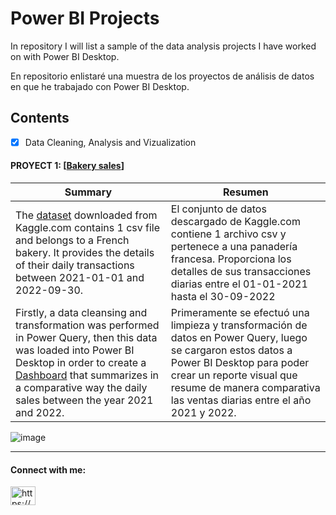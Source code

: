 # Power BI Projects

<!--

**Fraan-Lab/Fraan-Lab** is a ✨ _special_ ✨ repository because its `README.md` (this file) appears on your GitHub profile. -->

<p> In repository I will list a sample of the data analysis projects I have worked on with Power BI Desktop. </p>

<p> En repositorio enlistaré una muestra de los proyectos de análisis de datos en que he trabajado con Power BI Desktop. </p>

## Contents
  - [x] Data Cleaning, Analysis and Vizualization 
 #### PROYECT 1: [[Bakery sales](https://github.com/Fraan-Lab/Power-BI-Portfolio/blob/main/Bakery%20sales/README.md)]

|  Summary | Resumen  |
| ---- | ---- |
| The  [dataset](https://github.com/Fraan-Lab/Data_Analysis_Portfolio/blob/main/DATASETS/bakery_sales.csv) downloaded from Kaggle.com contains 1 csv file and belongs to a French bakery. It provides the details of their daily transactions between 2021-01-01 and 2022-09-30.| El conjunto de datos descargado de Kaggle.com  contiene 1 archivo csv y pertenece a una panadería francesa. Proporciona los detalles de sus transacciones diarias entre el 01-01-2021 hasta el 30-09-2022|
| Firstly, a data cleansing and transformation was performed in Power Query, then this data was loaded into Power BI Desktop in order to create a [Dashboard](https://github.com/Fraan-Lab/Power-BI-Projects/blob/main/Bakery%20sales/Bakery_sales%20Dashboard.pbix) that summarizes in a comparative way the daily sales between the year 2021 and 2022. | Primeramente se efectuó una limpieza y transformación de datos en Power Query, luego se cargaron estos datos a Power BI Desktop para poder crear un reporte visual que resume de manera comparativa las ventas diarias entre el año 2021 y 2022. |

![image](https://github.com/Fraan-Lab/Power-BI-Projects/blob/main/Bakery%20sales/Bakery%20Sales%20Dashboard.png)
___________________________________________________________________________________________________________________________________
<h4 align="left">Connect with me:</h4>
<p align="left">
<a href="https://linkedin.com/in/https://www.linkedin.com/in/franlabarcag/" target="blank"><img align="center" src="https://raw.githubusercontent.com/rahuldkjain/github-profile-readme-generator/master/src/images/icons/Social/linked-in-alt.svg" alt="https://www.linkedin.com/in/franlabarcag/" height="30" width="40" /></a>
</p>
